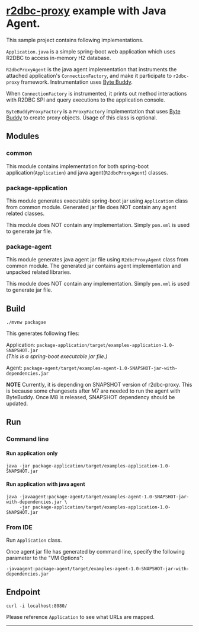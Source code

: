 # [r2dbc-proxy][r2dbc-proxy] example with Java Agent.

This sample project contains following implementations.

`Application.java` is a simple spring-boot web application which uses R2DBC to access
in-memory H2 database.

`R2dbcProxyAgent` is the java agent implementation that instruments the attached application's
`ConnectionFactory`, and make it participate to `r2dbc-proxy` framework.
Instrumentation uses [Byte Buddy][byte-buddy].

When `ConnectionFactory` is instrumented, it prints out method interactions with R2DBC
SPI and query executions to the application console.

`ByteBuddyProxyFactory` is a `ProxyFactory` implementation that uses [Byte Buddy][byte-buddy]
 to create proxy objects. Usage of this class is optional.


## Modules

### common

This module contains implementation for both spring-boot application(`Application`) and
java agent(`R2dbcProxyAgent`) classes.

### package-application

This module generates executable spring-boot jar using `Application` class from common module.
Generated jar file does NOT contain any agent related classes.

This module does NOT contain any implementation. Simply `pom.xml` is used to generate jar file.

### package-agent

This module generates java agent jar file using `R2dbcProxyAgent` class from common module.
The generated jar contains agent implementation and unpacked related libraries.

This module does NOT contain any implementation. Simply `pom.xml` is used to generate jar file.


## Build

```shell
./mvnw packagae
```

This generates following files:

Application: `package-application/target/examples-application-1.0-SNAPSHOT.jar`  
_(This is a spring-boot executable jar file.)_

Agent: `package-agent/target/examples-agent-1.0-SNAPSHOT-jar-with-dependencies.jar`

**NOTE**
Currently, it is depending on SNAPSHOT version of r2dbc-proxy. This is because some changesets
after M7 are needed to run the agent with ByteBuddy. Once M8 is released, SNAPSHOT dependency
should be updated.

## Run

### Command line

#### Run application only

```shell
java -jar package-application/target/examples-application-1.0-SNAPSHOT.jar
```

#### Run application with java agent

```shell
java -javaagent:package-agent/target/examples-agent-1.0-SNAPSHOT-jar-with-dependencies.jar \
     -jar package-application/target/examples-application-1.0-SNAPSHOT.jar
```

### From IDE

Run `Application` class.

Once agent jar file has generated by command line, specify the following parameter to
the "VM Options":

`-javaagent:package-agent/target/examples-agent-1.0-SNAPSHOT-jar-with-dependencies.jar`


## Endpoint

```shell
curl -i localhost:8080/
```

Please reference `Application` to see what URLs are mapped.

----

[r2dbc-proxy]: https://github.com/r2dbc/r2dbc-proxy
[byte-buddy]: https://bytebuddy.net/